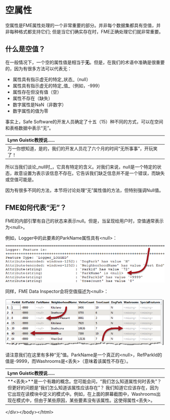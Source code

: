 # 空属性

空属性是FME属性处理的一个非常重要的部分。并非每个数据集都具有空值，并非每种格式都支持它们; 但是当它们确实存在时，FME正确处理它们就非常重要。

## 什么是空值？

在一般情况下，一个空的属性值是相当于**无**。但是，在我们的术语中准确是很重要的，因为有很多方法可以代表无：

* 属性具有指示虚无的特定_状态_（null）
* 属性具有指示虚无的特定_值_（例如，-999）
* 属性存在但没有值（空）
* 属性不存在（缺失）
* 数字属性是NaN（非数字）
* 数字属性的值为零

事实上，Safe Software的开发人员确定了十五（15）种不同的方式，可以在空间和表格数据中表示“无”。

|  Lynn Guistic教授说...... |
| :--- |
|  万一你想知道，是的，我们的开发人员花了六个月的时间“无所事事”，开玩笑了！ |

所以当我们谈论_null时_，它具有特定的含义。对我们来说，null是一个特定的状态，故意设置为表示该信息不存在。它告诉我们缺乏信息并不是一个错误，而缺失或空值可能是。

因为有很多不同的方法，本节将讨论处理“无”属性值的方法，但特别强调Null值。

## FME如何代表“无”？

FME的内部引擎有自己的状态来表示null。但是，当呈现给用户时，空值通常表示为&lt;null&gt;。

例如，Logger中的此要素的ParkName属性具有&lt;null&gt;：

[![](../../.gitbook/assets/img1.019.nullsinlog.png)](https://github.com/domix2000/FMETraining/blob/Desktop-Advanced-2018/DesktopAdvanced1Attributes/Images/Img1.019.NullsInLog.png)

同样，FME Data Inspector会将空值描述为&lt;null&gt;：

[![](../../.gitbook/assets/img1.020.nullsindi.png)](https://github.com/domix2000/FMETraining/blob/Desktop-Advanced-2018/DesktopAdvanced1Attributes/Images/Img1.020.NullsInDI.png)

请注意我们在这里有多种“无”值。ParkName是一个真正的&lt;null&gt;，RefParkId的值是-9999，而Washrooms是&lt;丢失&gt;（意味着该属性不存在）。

|  Lynn Guistic教授说...... |
| :--- |
|  **&lt;丢失&gt;**是一个有趣的概念。您可能会问，“我们怎么知道属性何时丢失”？但更好的问题是“我们怎么知道该属性应该存在”？  我们知道它应该存在，因为它出现在读模块中定义的模式中。例如，在上面的屏幕截图中，Washrooms出现在模式中，但由于某些原因，某些要素没有该属性。这使得属性&lt;丢失&gt;。 |

&lt;/div&gt;&lt;/body&gt;&lt;/html&gt;

